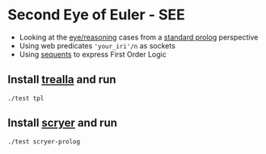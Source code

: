 # Second Eye of Euler - SEE

- Looking at the [eye/reasoning](https://github.com/eyereasoner/eye/tree/see/reasoning) cases from a [standard prolog](https://www.scryer.pl/) perspective
- Using web predicates `'your_iri'/n` as sockets
- Using [sequents](https://github.com/eyereasoner/eye/blob/see/see/beetle6.pl) to express First Order Logic

## Install [trealla](https://github.com/trealla-prolog/trealla#building) and run
```
./test tpl
```
## Install [scryer](https://github.com/mthom/scryer-prolog#installing-scryer-prolog) and run
```
./test scryer-prolog
```
